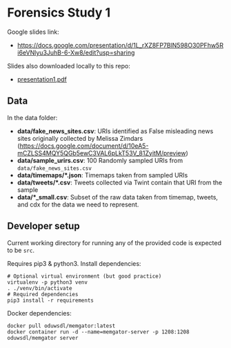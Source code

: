 # Forensics Study 1

Google slides link:

- https://docs.google.com/presentation/d/1L_rXZ8FP7BlN598O30PFhw5Ri6eVNlyu3JuhB-6-Xw8/edit?usp=sharing

Slides also downloaded locally to this repo:

- [presentation1.pdf](./slides/Forensics%20Study%201.pdf)

## Data

In the data folder:

- **data/fake_news_sites.csv**: URIs identified as False misleading news sites originally collected by Melissa Zimdars (https://docs.google.com/document/d/10eA5-mCZLSS4MQY5QGb5ewC3VAL6pLkT53V_81ZyitM/preview)
- **data/sample_urirs.csv**: 100 Randomly sampled URIs from `data/fake_news_sites.csv`
- **data/timemaps/\*.json**: Timemaps taken from sampled URIs
- **data/tweets/*.csv**: Tweets collected via Twint contain that URI from the sample
- **data/*_small.csv**: Subset of the raw data taken from timemap, tweets, and cdx for the data we need to represent.

## Developer setup

Current working directory for running any of the provided code is expected to be `src`.

Requires pip3 & python3.
Install dependencies:

```
# Optional virtual environment (but good practice)
virtualenv -p python3 venv
. ./venv/bin/activate
# Required dependencies
pip3 install -r requirements
```

Docker dependencies:

```
docker pull oduwsdl/memgator:latest
docker container run -d --name=memgator-server -p 1208:1208 oduwsdl/memgator server
```

